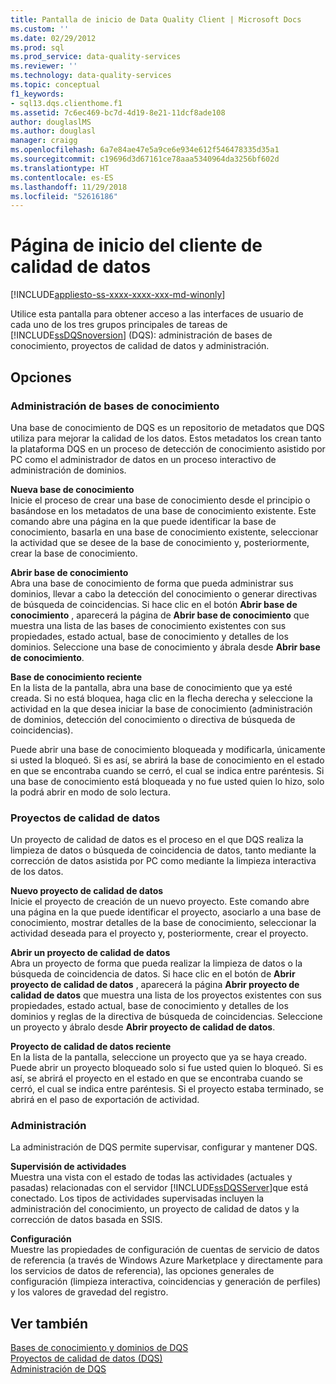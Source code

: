 ```yaml
---
title: Pantalla de inicio de Data Quality Client | Microsoft Docs
ms.custom: ''
ms.date: 02/29/2012
ms.prod: sql
ms.prod_service: data-quality-services
ms.reviewer: ''
ms.technology: data-quality-services
ms.topic: conceptual
f1_keywords:
- sql13.dqs.clienthome.f1
ms.assetid: 7c6ec469-bc7d-4d19-8e21-11dcf8ade108
author: douglaslMS
ms.author: douglasl
manager: craigg
ms.openlocfilehash: 6a7e84ae47e5a9ce6e934e612f546478335d35a1
ms.sourcegitcommit: c19696d3d67161ce78aaa5340964da3256bf602d
ms.translationtype: HT
ms.contentlocale: es-ES
ms.lasthandoff: 11/29/2018
ms.locfileid: "52616186"
---
```

# <a name="data-quality-client-home-screen"></a>Página de inicio del cliente de calidad de datos

[!INCLUDE[appliesto-ss-xxxx-xxxx-xxx-md-winonly](../includes/appliesto-ss-xxxx-xxxx-xxx-md-winonly.md)]

  Utilice esta pantalla para obtener acceso a las interfaces de usuario de cada uno de los tres grupos principales de tareas de [!INCLUDE[ssDQSnoversion](../includes/ssdqsnoversion-md.md)] (DQS): administración de bases de conocimiento, proyectos de calidad de datos y administración.  
  
## <a name="options"></a>Opciones  
  
### <a name="knowledge-base-management"></a>Administración de bases de conocimiento  
 Una base de conocimiento de DQS es un repositorio de metadatos que DQS utiliza para mejorar la calidad de los datos. Estos metadatos los crean tanto la plataforma DQS en un proceso de detección de conocimiento asistido por PC como el administrador de datos en un proceso interactivo de administración de dominios.  
  
 **Nueva base de conocimiento**  
 Inicie el proceso de crear una base de conocimiento desde el principio o basándose en los metadatos de una base de conocimiento existente. Este comando abre una página en la que puede identificar la base de conocimiento, basarla en una base de conocimiento existente, seleccionar la actividad que se desee de la base de conocimiento y, posteriormente, crear la base de conocimiento.  
  
 **Abrir base de conocimiento**  
 Abra una base de conocimiento de forma que pueda administrar sus dominios, llevar a cabo la detección del conocimiento o generar directivas de búsqueda de coincidencias. Si hace clic en el botón **Abrir base de conocimiento** , aparecerá la página de **Abrir base de conocimiento** que muestra una lista de las bases de conocimiento existentes con sus propiedades, estado actual, base de conocimiento y detalles de los dominios. Seleccione una base de conocimiento y ábrala desde **Abrir base de conocimiento**.  
  
 **Base de conocimiento reciente**  
 En la lista de la pantalla, abra una base de conocimiento que ya esté creada. Si no está bloquea, haga clic en la flecha derecha y seleccione la actividad en la que desea iniciar la base de conocimiento (administración de dominios, detección del conocimiento o directiva de búsqueda de coincidencias).  
  
 Puede abrir una base de conocimiento bloqueada y modificarla, únicamente si usted la bloqueó. Si es así, se abrirá la base de conocimiento en el estado en que se encontraba cuando se cerró, el cual se indica entre paréntesis. Si una base de conocimiento está bloqueada y no fue usted quien lo hizo, solo la podrá abrir en modo de solo lectura.  
  
### <a name="data-quality-projects"></a>Proyectos de calidad de datos  
 Un proyecto de calidad de datos es el proceso en el que DQS realiza la limpieza de datos o búsqueda de coincidencia de datos, tanto mediante la corrección de datos asistida por PC como mediante la limpieza interactiva de los datos.  
  
 **Nuevo proyecto de calidad de datos**  
 Inicie el proyecto de creación de un nuevo proyecto. Este comando abre una página en la que puede identificar el proyecto, asociarlo a una base de conocimiento, mostrar detalles de la base de conocimiento, seleccionar la actividad deseada para el proyecto y, posteriormente, crear el proyecto.  
  
 **Abrir un proyecto de calidad de datos**  
 Abra un proyecto de forma que pueda realizar la limpieza de datos o la búsqueda de coincidencia de datos. Si hace clic en el botón de **Abrir proyecto de calidad de datos** , aparecerá la página **Abrir proyecto de calidad de datos** que muestra una lista de los proyectos existentes con sus propiedades, estado actual, base de conocimiento y detalles de los dominios y reglas de la directiva de búsqueda de coincidencias. Seleccione un proyecto y ábralo desde **Abrir proyecto de calidad de datos**.  
  
 **Proyecto de calidad de datos reciente**  
 En la lista de la pantalla, seleccione un proyecto que ya se haya creado. Puede abrir un proyecto bloqueado solo si fue usted quien lo bloqueó. Si es así, se abrirá el proyecto en el estado en que se encontraba cuando se cerró, el cual se indica entre paréntesis. Si el proyecto estaba terminado, se abrirá en el paso de exportación de actividad.  
  
### <a name="administration"></a>Administración  
 La administración de DQS permite supervisar, configurar y mantener DQS.  
  
 **Supervisión de actividades**  
 Muestra una vista con el estado de todas las actividades (actuales y pasadas) relacionadas con el servidor [!INCLUDE[ssDQSServer](../includes/ssdqsserver-md.md)]que está conectado. Los tipos de actividades supervisadas incluyen la administración del conocimiento, un proyecto de calidad de datos y la corrección de datos basada en SSIS.  
  
 **Configuración**  
 Muestre las propiedades de configuración de cuentas de servicio de datos de referencia (a través de Windows Azure Marketplace y directamente para los servicios de datos de referencia), las opciones generales de configuración (limpieza interactiva, coincidencias y generación de perfiles) y los valores de gravedad del registro.  
  
## <a name="see-also"></a>Ver también  
 [Bases de conocimiento y dominios de DQS](../data-quality-services/dqs-knowledge-bases-and-domains.md)   
 [Proyectos de calidad de datos &#40;DQS&#41;](../data-quality-services/data-quality-projects-dqs.md)   
 [Administración de DQS](../data-quality-services/dqs-administration.md)  
  
  
